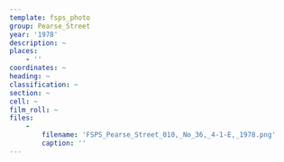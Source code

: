 ```yaml
---
template: fsps_photo
group: Pearse_Street
year: '1978'
description: ~
places:
    - ''
coordinates: ~
heading: ~
classification: ~
section: ~
cell: ~
film_roll: ~
files:
    -
        filename: 'FSPS_Pearse_Street_010,_No_36,_4-1-E,_1978.png'
        caption: ''
---
```

